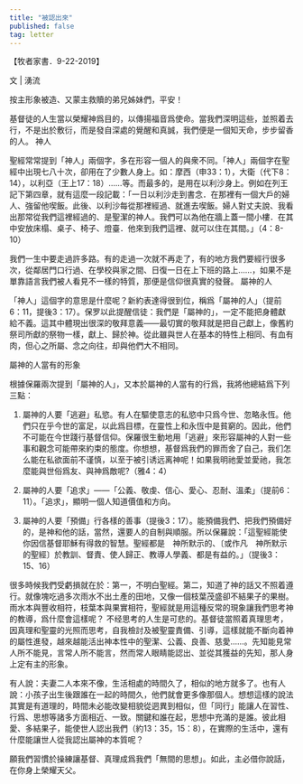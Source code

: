 ```yaml
---
title: "被認出來"
published: false
tag: letter
---
```



【牧者家書．9-22-2019】

文 | 湧流

按主形象被造、又蒙主救贖的弟兄姊妹們，平安！

基督徒的人生當以榮耀神爲目的，以傳揚福音爲使命。當我們深明這些，並照着去行，不是出於敷衍，而是發自深處的覺醒和真誠，我們便是一個知天命，步步留香的人。
神人

聖經常常提到「神人」兩個字，多在形容一個人的與衆不同。「神人」兩個字在聖經中出現七八十次，卻用在了少數人身上。如：摩西（申33：1），大衛（代下8：14），以利亞（王上17：18）……等。而最多的，是用在以利沙身上。例如在列王記下第四章，就有這麼一段記載：「一日以利沙走到書念．在那裡有一個大戶的婦人、強留他喫飯。此後、以利沙每從那裡經過、就進去喫飯。婦人對丈夫說、我看出那常從我們這裡經過的、是聖潔的神人。我們可以為他在牆上蓋一間小樓．在其中安放床榻、桌子、椅子、燈臺．他來到我們這裡、就可以住在其間。」（4：8-10）

我們一生中要走過許多路。有的走過一次就不再走了，有的地方我們要經行很多次，從鄰居門口行過、在學校與家之間、日復一日在上下班的路上……，如果不是單靠語言我們被人看見不一樣的特質，那便是信仰很真實的發聲。
屬神的人

「神人」這個字的意思是什麼呢？新約表達得很到位，稱爲「屬神的人」（提前6：11，提後3：17）。保罗以此提醒信徒：我們是「屬神的」，一定不能把身體獻給不義。這其中體現出很深的敬拜意義——最切實的敬拜就是把自己獻上，像舊約祭司所獻的祭物一樣，獻上、歸於神。從此雖與世人在基本的特性上相同、有血有肉，但心之所屬、念之向往，却與他們大不相同。

屬神的人當有的形象

根據保羅兩次提到「屬神的人」，又本於屬神的人當有的行爲，我將他總結爲下列三點：

1. 屬神的人要「逃避」私慾。有人在驅使意志的私慾中只爲今世、忽略永恆。他們只在乎今世的富足，以此爲目標，在靈性上和永恆中是貧窮的。因此，他們不可能在今世踐行基督信仰。保羅很生動地用「逃避」來形容屬神的人對一些事和觀念可能帶來約束的態度。你想想，基督爲我們的罪而舍了自己，我们怎么能在私欲面前不谨慎，以至于被引诱远离神呢！如果我明祂愛並愛祂，我怎麼能與世俗爲友、與神爲敵呢?（雅4：4）

2. 屬神的人要「追求」——「公義、敬虔、信心、愛心、忍耐、溫柔」（提前6：11）。「追求」，顯明一個人知道價值和方向。

3. 屬神的人要「預備」行各樣的善事（提後3：17）。能預備我們、把我們預備好的，是神和他的話，當然，還要人的自制與順服。所以保羅說：「這聖經能使你因信基督耶穌有得救的智慧。聖經都是　神所默示的、〔或作凡　神所默示的聖經〕於教訓、督責、使人歸正、教導人學義、都是有益的。」（提後3：15、16）

很多時候我們受虧損就在於：第一，不明白聖經。第二，知道了神的話又不照着遵行。就像塊吃過多次雨水不出土產的田地，又像一個枝葉茂盛卻不結果子的果樹。雨水本與豐收相符，枝葉本與果實相符，聖經就是用這種反常的現象讓我們思考神的教導，爲什麼會這樣呢？
不经思考的人生是可悲的。基督徒當照着真理思考，因真理和聖靈的光照而思考，自我檢討及被聖靈責備、引導，這樣就能不斷向着神的屬性進發，越來越能活出神本性中的聖潔、公義、良善、慈愛……。先知能見常人所不能見，言常人所不能言，然而常人眼睛能認出、並從其獲益的先知，那人身上定有主的形象。

有人說：夫妻二人本來不像，生活相處的時間久了，相似的地方就多了。也有人說：小孩子出生後跟誰在一起的時間久，他們就會更多像那個人。想想這樣的說法其實是有道理的，時間未必能改變相貌從迵異到相似，但「同行」能讓人在習性、行爲、思想等諸多方面相近、一致。關鍵和誰在起，思想中充滿的是誰。彼此相愛、多結果子，能使世人認出我們（約13：35，15：8），在實際的生活中，還有什麼能讓世人從我認出屬神的本質呢？

願我們習慣於操練讓基督、真理成爲我們「無間的思想」。如此，主必借你說話，在你身上榮耀天父。
